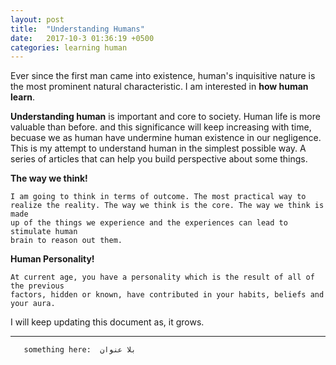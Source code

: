 ```yaml
---
layout: post
title:  "Understanding Humans"
date:   2017-10-3 01:36:19 +0500
categories: learning human
---
```


Ever since the first man came into existence, human's inquisitive nature is the most prominent natural characteristic.
I am interested in <strong>how human learn</strong>.

<strong>Understanding human</strong> is important and core to society. Human life is more valuable than before. and this significance
will keep increasing with time, becuase we as human have undermine human existence in our negligence. This is my attempt to understand human in the simplest possible way. A 
series of articles that can help you build perspective about some things.

<strong>The way we think!</strong>

	I am going to think in terms of outcome. The most practical way to
	realize the reality. The way we think is the core. The way we think is made 
	up of the things we experience and the experiences can lead to stimulate human
	brain to reason out them.


<strong>Human Personality!</strong>

	At current age, you have a personality which is the result of all of the previous
	factors, hidden or known, have contributed in your habits, beliefs and your aura.
	

I will keep updating this document as, it grows.

<hr/>

       something here:  بلا عنوان 


<!-- Global site tag (gtag.js) - Google Analytics -->
<script async src="https://www.googletagmanager.com/gtag/js?id=UA-111866331-1"></script>
<script>
  window.dataLayer = window.dataLayer || [];
  function gtag(){dataLayer.push(arguments);}
  gtag('js', new Date());

  gtag('config', 'UA-111866331-1');
</script>



